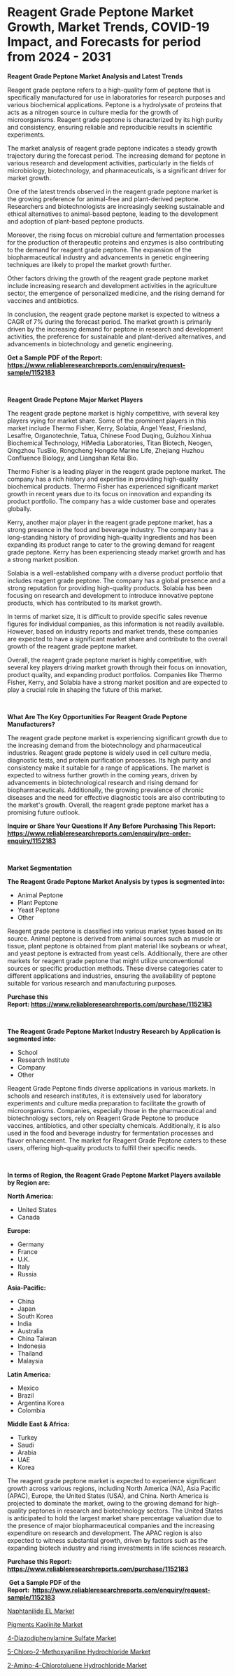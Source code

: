 <p><h1>Reagent Grade Peptone Market Growth, Market Trends, COVID-19 Impact, and Forecasts for period from 2024 - 2031</h1></p><p><strong>Reagent Grade Peptone Market Analysis and Latest Trends</strong></p>
<p><p>Reagent grade peptone refers to a high-quality form of peptone that is specifically manufactured for use in laboratories for research purposes and various biochemical applications. Peptone is a hydrolysate of proteins that acts as a nitrogen source in culture media for the growth of microorganisms. Reagent grade peptone is characterized by its high purity and consistency, ensuring reliable and reproducible results in scientific experiments.</p><p>The market analysis of reagent grade peptone indicates a steady growth trajectory during the forecast period. The increasing demand for peptone in various research and development activities, particularly in the fields of microbiology, biotechnology, and pharmaceuticals, is a significant driver for market growth.</p><p>One of the latest trends observed in the reagent grade peptone market is the growing preference for animal-free and plant-derived peptone. Researchers and biotechnologists are increasingly seeking sustainable and ethical alternatives to animal-based peptone, leading to the development and adoption of plant-based peptone products.</p><p>Moreover, the rising focus on microbial culture and fermentation processes for the production of therapeutic proteins and enzymes is also contributing to the demand for reagent grade peptone. The expansion of the biopharmaceutical industry and advancements in genetic engineering techniques are likely to propel the market growth further.</p><p>Other factors driving the growth of the reagent grade peptone market include increasing research and development activities in the agriculture sector, the emergence of personalized medicine, and the rising demand for vaccines and antibiotics.</p><p>In conclusion, the reagent grade peptone market is expected to witness a CAGR of 7% during the forecast period. The market growth is primarily driven by the increasing demand for peptone in research and development activities, the preference for sustainable and plant-derived alternatives, and advancements in biotechnology and genetic engineering.</p></p>
<p><strong>Get a Sample PDF of the Report:&nbsp; <a href="https://www.reliableresearchreports.com/enquiry/request-sample/1152183">https://www.reliableresearchreports.com/enquiry/request-sample/1152183</a></strong></p>
<p>&nbsp;</p>
<p><strong>Reagent Grade Peptone Major Market Players</strong></p>
<p><p>The reagent grade peptone market is highly competitive, with several key players vying for market share. Some of the prominent players in this market include Thermo Fisher, Kerry, Solabia, Angel Yeast, Friesland, Lesaffre, Organotechnie, Tatua, Chinese Food Duqing, Guizhou Xinhua Biochemical Technology, HiMedia Laboratories, Titan Biotech, Neogen, Qingzhou TusBio, Rongcheng Hongde Marine Life, Zhejiang Huzhou Confluence Biology, and Liangshan Ketai Bio.</p><p>Thermo Fisher is a leading player in the reagent grade peptone market. The company has a rich history and expertise in providing high-quality biochemical products. Thermo Fisher has experienced significant market growth in recent years due to its focus on innovation and expanding its product portfolio. The company has a wide customer base and operates globally.</p><p>Kerry, another major player in the reagent grade peptone market, has a strong presence in the food and beverage industry. The company has a long-standing history of providing high-quality ingredients and has been expanding its product range to cater to the growing demand for reagent grade peptone. Kerry has been experiencing steady market growth and has a strong market position.</p><p>Solabia is a well-established company with a diverse product portfolio that includes reagent grade peptone. The company has a global presence and a strong reputation for providing high-quality products. Solabia has been focusing on research and development to introduce innovative peptone products, which has contributed to its market growth.</p><p>In terms of market size, it is difficult to provide specific sales revenue figures for individual companies, as this information is not readily available. However, based on industry reports and market trends, these companies are expected to have a significant market share and contribute to the overall growth of the reagent grade peptone market.</p><p>Overall, the reagent grade peptone market is highly competitive, with several key players driving market growth through their focus on innovation, product quality, and expanding product portfolios. Companies like Thermo Fisher, Kerry, and Solabia have a strong market position and are expected to play a crucial role in shaping the future of this market.</p></p>
<p>&nbsp;</p>
<p><strong>What Are The Key Opportunities For Reagent Grade Peptone Manufacturers?</strong></p>
<p><p>The reagent grade peptone market is experiencing significant growth due to the increasing demand from the biotechnology and pharmaceutical industries. Reagent grade peptone is widely used in cell culture media, diagnostic tests, and protein purification processes. Its high purity and consistency make it suitable for a range of applications. The market is expected to witness further growth in the coming years, driven by advancements in biotechnological research and rising demand for biopharmaceuticals. Additionally, the growing prevalence of chronic diseases and the need for effective diagnostic tools are also contributing to the market's growth. Overall, the reagent grade peptone market has a promising future outlook.</p></p>
<p><strong>Inquire or Share Your Questions If Any Before Purchasing This Report: <a href="https://www.reliableresearchreports.com/enquiry/pre-order-enquiry/1152183">https://www.reliableresearchreports.com/enquiry/pre-order-enquiry/1152183</a></strong></p>
<p>&nbsp;</p>
<p><strong>Market Segmentation</strong></p>
<p><strong>The Reagent Grade Peptone Market Analysis by types is segmented into:</strong></p>
<p><ul><li>Animal Peptone</li><li>Plant Peptone</li><li>Yeast Peptone</li><li>Other</li></ul></p>
<p><p>Reagent grade peptone is classified into various market types based on its source. Animal peptone is derived from animal sources such as muscle or tissue, plant peptone is obtained from plant material like soybeans or wheat, and yeast peptone is extracted from yeast cells. Additionally, there are other markets for reagent grade peptone that might utilize unconventional sources or specific production methods. These diverse categories cater to different applications and industries, ensuring the availability of peptone suitable for various research and manufacturing purposes.</p></p>
<p><strong>Purchase this Report:&nbsp;<a href="https://www.reliableresearchreports.com/purchase/1152183">https://www.reliableresearchreports.com/purchase/1152183</a></strong></p>
<p>&nbsp;</p>
<p><strong>The Reagent Grade Peptone Market Industry Research by Application is segmented into:</strong></p>
<p><ul><li>School</li><li>Research Institute</li><li>Company</li><li>Other</li></ul></p>
<p><p>Reagent Grade Peptone finds diverse applications in various markets. In schools and research institutes, it is extensively used for laboratory experiments and culture media preparation to facilitate the growth of microorganisms. Companies, especially those in the pharmaceutical and biotechnology sectors, rely on Reagent Grade Peptone to produce vaccines, antibiotics, and other specialty chemicals. Additionally, it is also used in the food and beverage industry for fermentation processes and flavor enhancement. The market for Reagent Grade Peptone caters to these users, offering high-quality products to fulfill their specific needs.</p></p>
<p>&nbsp;</p>
<p><strong>In terms of Region, the Reagent Grade Peptone Market Players available by Region are:</strong></p>
<p>
    <p> <strong> North America: </strong>
        <ul>
            <li>United States</li>
            <li>Canada</li>
        </ul>
        </p> 
    <p> <strong> Europe: </strong>
        <ul>
            <li>Germany</li>
            <li>France</li>
            <li>U.K.</li>
            <li>Italy</li>
            <li>Russia</li>
        </ul>
        </p> 
    <p> <strong> Asia-Pacific: </strong>
        <ul>
            <li>China</li>
            <li>Japan</li>
            <li>South Korea</li>
            <li>India</li>
            <li>Australia</li>
            <li>China Taiwan</li>
            <li>Indonesia</li>
            <li>Thailand</li>
            <li>Malaysia</li>
        </ul>
        </p> 
    <p> <strong> Latin America: </strong>
        <ul>
            <li>Mexico</li>
            <li>Brazil</li>
            <li>Argentina Korea</li>
            <li>Colombia</li>
        </ul>
        </p> 
    <p> <strong> Middle East & Africa: </strong>
        <ul>
            <li>Turkey</li>
            <li>Saudi</li>
            <li>Arabia</li>
            <li>UAE</li>
            <li>Korea</li>
        </ul>
    </p>
    </p>
<p><p>The reagent grade peptone market is expected to experience significant growth across various regions, including North America (NA), Asia Pacific (APAC), Europe, the United States (USA), and China. North America is projected to dominate the market, owing to the growing demand for high-quality peptones in research and biotechnology sectors. The United States is anticipated to hold the largest market share percentage valuation due to the presence of major biopharmaceutical companies and the increasing expenditure on research and development. The APAC region is also expected to witness substantial growth, driven by factors such as the expanding biotech industry and rising investments in life sciences research.</p></p>
<p><strong>Purchase this Report: <a href="https://www.reliableresearchreports.com/purchase/1152183">https://www.reliableresearchreports.com/purchase/1152183</a></strong></p>
<p>&nbsp;<strong>Get a Sample PDF of the Report:&nbsp;&nbsp;<a href="https://www.reliableresearchreports.com/enquiry/request-sample/1152183">https://www.reliableresearchreports.com/enquiry/request-sample/1152183</a></strong></p>
<p><strong></strong></p>
<p><p><a href="https://github.com/ambrozg/Market-Research-Report-List-1/blob/main/naphtanilide-el-market.md">Naphtanilide EL Market</a></p><p><a href="https://github.com/gshchiplitsov/Market-Research-Report-List-1/blob/main/pigments-kaolinite-market.md">Pigments Kaolinite Market</a></p><p><a href="https://github.com/scarol104/Market-Research-Report-List-2/blob/main/4-diazodiphenylamine-sulfate-market.md">4-Diazodiphenylamine Sulfate Market</a></p><p><a href="https://github.com/dzharov81/Market-Research-Report-List-1/blob/main/5-chloro-2-methoxyaniline-hydrochloride-market.md">5-Chloro-2-Methoxyaniline Hydrochloride Market</a></p><p><a href="https://github.com/deliacustodio40/Market-Research-Report-List-2/blob/main/2-amino-4-chlorotoluene-hydrochloride-market.md">2-Amino-4-Chlorotoluene Hydrochloride Market</a></p></p>